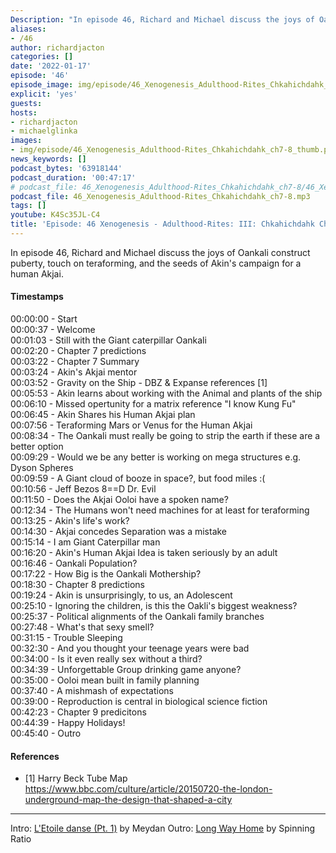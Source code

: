 ```yaml
---
Description: "In episode 46, Richard and Michael discuss the joys of Oankali construct puberty, touch on teraforming, and the seeds of Akin's campaign for a human Akjai."
aliases:
- /46
author: richardjacton
categories: []
date: '2022-01-17'
episode: '46'
episode_image: img/episode/46_Xenogenesis_Adulthood-Rites_Chkahichdahk_ch7-8_thumb.png
explicit: 'yes'
guests:
hosts:
- richardjacton
- michaelglinka
images:
- img/episode/46_Xenogenesis_Adulthood-Rites_Chkahichdahk_ch7-8_thumb.png
news_keywords: []
podcast_bytes: '63918144'
podcast_duration: '00:47:17'
# podcast_file: 46_Xenogenesis_Adulthood-Rites_Chkahichdahk_ch7-8/46_Xenogenesis_Adulthood-Rites_Chkahichdahk_ch7-8.mp3
podcast_file: 46_Xenogenesis_Adulthood-Rites_Chkahichdahk_ch7-8.mp3
tags: []
youtube: K4Sc35JL-C4
title: 'Episode: 46 Xenogenesis - Adulthood-Rites: III: Chkahichdahk Chapters 7 & 8'
---
```


In episode 46, Richard and Michael discuss the joys of Oankali construct puberty, touch on teraforming, and the seeds of Akin's campaign for a human Akjai.

#### Timestamps

00:00:00 - Start\
00:00:37 - Welcome\
00:01:03 - Still with the Giant caterpillar Oankali\
00:02:20 - Chapter 7 predictions\
00:03:22 - Chapter 7 Summary\
00:03:24 - Akin's Akjai mentor\
00:03:52 - Gravity on the Ship - DBZ & Expanse references [1]\
00:05:53 - Akin learns about working with the Animal and plants of the ship\
00:06:10 - Missed opertunity for a matrix reference "I know Kung Fu"\
00:06:45 - Akin Shares his Human Akjai plan\
00:07:56 - Teraforming Mars or Venus for the Human Akjai\
00:08:34 - The Oankali must really be going to strip the earth if these are a better option\
00:09:29 - Would we be any better is working on mega structures e.g. Dyson Spheres\
00:09:59 - A Giant cloud of booze in space?, but food miles :(\
00:10:56 - Jeff Bezos 8==D Dr. Evil\
00:11:50 - Does the Akjai Ooloi have a spoken name?\
00:12:34 - The Humans won't need machines for at least for teraforming\
00:13:25 - Akin's life's work?\
00:14:30 - Akjai concedes Separation was a mistake\
00:15:14 - I am Giant Caterpillar man\
00:16:20 - Akin's Human Akjai Idea is taken seriously by an adult\
00:16:46 - Oankali Population?\
00:17:22 - How Big is the Oankali Mothership?\
00:18:30 - Chapter 8 predictions\
00:19:24 - Akin is unsurprisingly, to us, an Adolescent \
00:25:10 - Ignoring the children, is this the Oakli's biggest weakness?\
00:25:37 - Political alignments of the Oankali family branches\
00:27:48 - What's that sexy smell?\
00:31:15 - Trouble Sleeping\
00:32:30 - And you thought your teenage years were bad\
00:34:00 - Is it even really sex without a third?\
00:34:39 - Unforgettable Group drinking game anyone?\
00:35:00 - Ooloi mean built in family planning\
00:37:40 - A mishmash of expectations\
00:39:00 - Reproduction is central in biological science fiction\
00:42:23 - Chapter 9 predicitons\
00:44:39 - Happy Holidays!\
00:45:40 - Outro

#### References

- [1] Harry Beck Tube Map https://www.bbc.com/culture/article/20150720-the-london-underground-map-the-design-that-shaped-a-city

---
Intro: [L'Etoile danse (Pt. 1)](https://freemusicarchive.org/music/Meydan/Havor/6-_LEtoile_danse_Pt_1_1738) by Meydan
Outro: [Long Way Home](https://freemusicarchive.org/music/Spinning_Ratio/Long_Way_Home/Long_Way_Home) by Spinning Ratio
